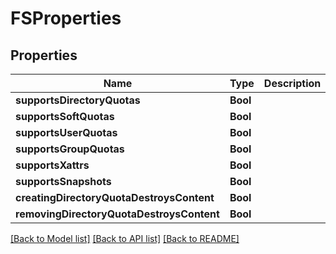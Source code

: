 # FSProperties

## Properties

Name | Type | Description | Notes
------------ | ------------- | ------------- | -------------
**supportsDirectoryQuotas** | **Bool** |  | 
**supportsSoftQuotas** | **Bool** |  | 
**supportsUserQuotas** | **Bool** |  | 
**supportsGroupQuotas** | **Bool** |  | 
**supportsXattrs** | **Bool** |  | 
**supportsSnapshots** | **Bool** |  | 
**creatingDirectoryQuotaDestroysContent** | **Bool** |  | 
**removingDirectoryQuotaDestroysContent** | **Bool** |  | 

[[Back to Model list]](../#documentation-for-models) [[Back to API list]](../#documentation-for-api-endpoints) [[Back to README]](../)


